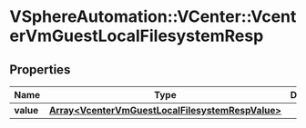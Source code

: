 # VSphereAutomation::VCenter::VcenterVmGuestLocalFilesystemResp

## Properties
Name | Type | Description | Notes
------------ | ------------- | ------------- | -------------
**value** | [**Array&lt;VcenterVmGuestLocalFilesystemRespValue&gt;**](VcenterVmGuestLocalFilesystemRespValue.md) |  | 


